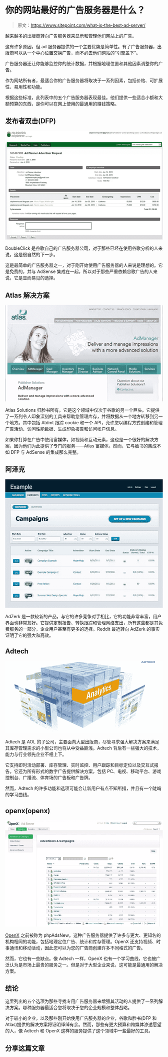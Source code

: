 # 你的网站最好的广告服务器是什么？

> 原文：<https://www.sitepoint.com/what-is-the-best-ad-server/>

越来越多的出版商转向广告服务器来显示和管理他们网站上的广告。

这有许多原因，但 ad 服务器提供的一个主要优势是简单性。有了广告服务器，出版商可以从一个中心位置交换广告，而不必去他们网站的“引擎盖下”。

广告服务器还让你能够监控你的统计数据，并根据地理位置和其他因素调整你的广告。

作为网站所有者，最适合你的广告服务器将取决于一系列因素，包括价格、可扩展性、易用性和功能。

根据这些标准，此列表中的五个广告服务器表现最佳。他们提供一些适合小额和大额预算的东西，是你可以在网上使用的最通用的赚钱策略。

## 发布者双击(DFP)

![doubleclick](img/aba4d947c4d86c9a90f74aa3db054f07.png)

DoubleClick 是谷歌自己的广告服务器公司，对于那些已经在使用谷歌分析的人来说，这是很自然的下一步。

这是最简单的广告服务器之一，对于刚开始使用广告服务器的人来说是理想的。它是免费的，并与 AdSense 集成在一起，所以对于那些严重依赖谷歌广告的人来说，它是显而易见的选择。

## Atlas 解决方案

![Atlas Solutions](img/05d1e626bc1100d17e90a3b394a4681e.png)

Atlas Solutions 归脸书所有，它是这个领域中仅次于谷歌的另一个巨头。它提供了一系列令人印象深刻的工具来帮助您管理库存，并将数据从一个地方转移到另一个地方。其中包括 Atdmt 跟踪 cookie 和一个 API，允许您以编程方式创建和管理广告活动、访问性能数据、生成印象报告和访问帐户信息。

如果你打算在广告中使用富媒体，如视频和互动元素，这也是一个很好的解决方案，因为他们为此提供了专门的服务——Atlas 富媒体。然而，它与脸书的集成不如 DFP 与 AdSense 的集成那么完整。

## 阿泽克

![AdZerk](img/122665c4206ed59c06f4de74bd37991c.png)

AdZerk 是一款较新的产品，与它的许多竞争对手相比，它的功能非常丰富，用户界面也非常友好。它提供定制报告、转换跟踪和管理网络支出，所有这些都是其免费服务的一部分，企业用户甚至有更多的选择。Reddit 最近转向 AdZerk 的事实证明了它的强大和高效。

## Adtech

![adtech](img/785873750e80e3e192dd05be26771dd5.png)

Adtech 是 AOL 的子公司，主要面向大型出版商，尽管寻求强大解决方案来满足其库存管理需求的小型公司也将从中受益匪浅。Adtech 背后有一些强大的技术，能力与行业领先企业不相上下。

它支持即时活动部署、库存管理、实时监控、用户跟踪和目标定位以及交互式报告。它还为所有形式的数字广告提供解决方案，包括 PC、电视、移动平台、游戏控制台、广播流、体育场的广告板和广告牌。

然而，Adtech 的许多功能和选项可能会让新用户有点不知所措，并且有一个陡峭的学习曲线。

## openx(openx)

![Open X](img/1577ddcbba25bee29c0481690e5a1644.png)

[OpenX](http://openx.com/) 之前被称为 phpAdsNew。这种广告服务器提供了许多与更大、更知名的机构相同的功能，包括地理定位广告、统计和库存管理。OpenX 还支持视频、时事通讯和移动活动，因此您可以为您的广告商创建许多不同格式的广告。

然而，它也有一些缺点。像 Adtech 一样，OpenX 也有一个学习曲线，它也被广泛认为是市场上最贵的服务之一。但是对于大型企业来说，这可能是最通用的解决方案。

## 结论

这里列出的五个选项为那些寻找专用广告服务器来增强其活动的人提供了一系列解决方案。哪种服务器最适合您将取决于您的企业规模和整体战略。

对于较小的企业，以及那些刚开始使用广告服务器的企业，谷歌和脸书(DFP 和 Atlas)提供的解决方案将证明绰绰有余。然而，那些有更大预算和跨媒体渗透愿望的人，像 Adtech 和 OpenX 这样的服务提供了这个领域中一些最好的工具。

## 分享这篇文章